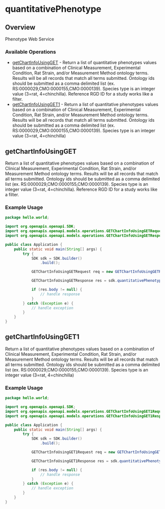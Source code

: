 # quantitativePhenotype

## Overview

Phenotype Web Service

### Available Operations

* [getChartInfoUsingGET](#getchartinfousingget) - Return a list of quantitative phenotypes values based on a combination of Clinical Measurement, Experimental Condition, Rat Strain, and/or Measurement Method ontology terms.  Results will be all records that match all terms submitted.  Ontology ids should be submitted as a comma delimited list (ex. RS:0000029,CMO:0000155,CMO:0000139).  Species type is an integer value (3=rat, 4=chinchilla).  Reference RGD ID for a study works like a filter.
* [getChartInfoUsingGET1](#getchartinfousingget1) - Return a list of quantitative phenotypes values based on a combination of Clinical Measurement, Experimental Condition, Rat Strain, and/or Measurement Method ontology terms.  Results will be all records that match all terms submitted.  Ontology ids should be submitted as a comma delimited list (ex. RS:0000029,CMO:0000155,CMO:0000139).  Species type is an integer value (3=rat, 4=chinchilla)

## getChartInfoUsingGET

Return a list of quantitative phenotypes values based on a combination of Clinical Measurement, Experimental Condition, Rat Strain, and/or Measurement Method ontology terms.  Results will be all records that match all terms submitted.  Ontology ids should be submitted as a comma delimited list (ex. RS:0000029,CMO:0000155,CMO:0000139).  Species type is an integer value (3=rat, 4=chinchilla).  Reference RGD ID for a study works like a filter.

### Example Usage

```java
package hello.world;

import org.openapis.openapi.SDK;
import org.openapis.openapi.models.operations.GETChartInfoUsingGETRequest;
import org.openapis.openapi.models.operations.GETChartInfoUsingGETResponse;

public class Application {
    public static void main(String[] args) {
        try {
            SDK sdk = SDK.builder()
                .build();

            GETChartInfoUsingGETRequest req = new GETChartInfoUsingGETRequest(604846, 451159, "cum");            

            GETChartInfoUsingGETResponse res = sdk.quantitativePhenotype.getChartInfoUsingGET(req);

            if (res.body != null) {
                // handle response
            }
        } catch (Exception e) {
            // handle exception
        }
    }
}
```

## getChartInfoUsingGET1

Return a list of quantitative phenotypes values based on a combination of Clinical Measurement, Experimental Condition, Rat Strain, and/or Measurement Method ontology terms.  Results will be all records that match all terms submitted.  Ontology ids should be submitted as a comma delimited list (ex. RS:0000029,CMO:0000155,CMO:0000139).  Species type is an integer value (3=rat, 4=chinchilla)

### Example Usage

```java
package hello.world;

import org.openapis.openapi.SDK;
import org.openapis.openapi.models.operations.GETChartInfoUsingGET1Request;
import org.openapis.openapi.models.operations.GETChartInfoUsingGET1Response;

public class Application {
    public static void main(String[] args) {
        try {
            SDK sdk = SDK.builder()
                .build();

            GETChartInfoUsingGET1Request req = new GETChartInfoUsingGET1Request(19987, "doloremque");            

            GETChartInfoUsingGET1Response res = sdk.quantitativePhenotype.getChartInfoUsingGET1(req);

            if (res.body != null) {
                // handle response
            }
        } catch (Exception e) {
            // handle exception
        }
    }
}
```
